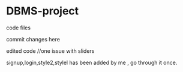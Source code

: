 # DBMS-project
code files 


commit changes here

edited code
//one issue with sliders


signup,login,style2,stylel has been added by me ,
go through it once.

